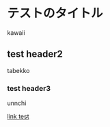 <link rel="StyleSheet" href="./files/style.css" type="text/css" media="all">

<title>Learning to Anonymize Faces for Privacy Preserving Action Detection</title>
<style type="text/css">
#primarycontent h1 {
	font-variant: small-caps;
}
#primarycontent h3 {
}
#primarycontent teasertext {
	text-align: center;
}
#primarycontent p {
	text-align: center;
}
#primarycontent {
	text-align: justify;
}
#primarycontent p {
	text-align: justify;
}
#primarycontent p iframe {
	text-align: center;
}
.featart {
  margin:4px;
}
</style>

# テストのタイトル
kawaii

## test header2
tabekko

### test header3
unnchi

[link test](https://amazon.com)
